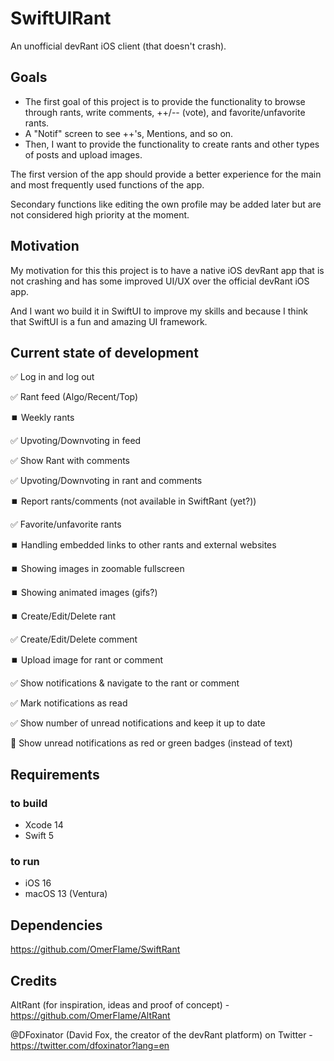 # SwiftUIRant

An unofficial devRant iOS client (that doesn't crash).

## Goals

* The first goal of this project is to provide the functionality to browse through rants, write comments, ++/-- (vote), and favorite/unfavorite rants.
* A "Notif" screen to see ++'s, Mentions, and so on.
* Then, I want to provide the functionality to create rants and other types of posts and upload images.

The first version of the app should provide a better experience for the main and most frequently used functions of the app.

Secondary functions like editing the own profile may be added later but are not considered high priority at the moment.

## Motivation

My motivation for this this project is to have a native iOS devRant app that is not crashing and has some improved UI/UX over the official devRant iOS app.

And I want wo build it in SwiftUI to improve my skills and because I think that SwiftUI is a fun and amazing UI framework.

## Current state of development

✅ Log in and log out

✅ Rant feed (Algo/Recent/Top)

⏹️ Weekly rants

✅ Upvoting/Downvoting in feed

✅ Show Rant with comments

✅ Upvoting/Downvoting in rant and comments

⏹️ Report rants/comments (not available in SwiftRant (yet?))

✅ Favorite/unfavorite rants

⏹️ Handling embedded links to other rants and external websites

⏹️ Showing images in zoomable fullscreen

⏹️ Showing animated images (gifs?)

⏹️ Create/Edit/Delete rant

✅ Create/Edit/Delete comment

⏹️ Upload image for rant or comment

✅ Show notifications & navigate to the rant or comment

✅ Mark notifications as read

✅ Show number of unread notifications and keep it up to date

🚧 Show unread notifications as red or green badges (instead of text)

## Requirements

### to build

* Xcode 14
* Swift 5

### to run

* iOS 16
* macOS 13 (Ventura)

## Dependencies

https://github.com/OmerFlame/SwiftRant

## Credits

AltRant (for inspiration, ideas and proof of concept) - https://github.com/OmerFlame/AltRant

@DFoxinator (David Fox, the creator of the devRant platform) on Twitter - https://twitter.com/dfoxinator?lang=en
